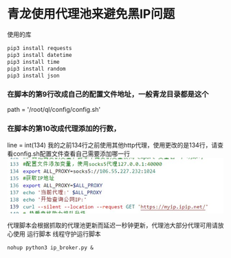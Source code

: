 # 青龙使用代理池来避免黑IP问题
使用的库
```
pip3 install requests
pip3 install datetime
pip3 install time
pip3 install random
pip3 install json
```
### 在脚本的第9行改成自己的配置文件地址，一般青龙目录都是这个
path = '/root/ql/config/config.sh'
### 在脚本的第10改成代理添加的行数，
line = int(134)
我的之前134行之前使用其他http代理，使用更改的是134行，请查看config.sh配置文件查看自己需要添加哪一行
<br>
<img src="./img/htt.jpg" alt="">

代理脚本会根据抓取的代理池更新而延迟一秒钟更新，代理池大部分代理可用请放心使用
运行脚本
线程守护运行脚本
```
nohup python3 ip_broker.py &
```

